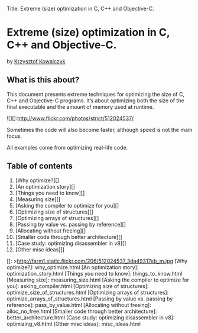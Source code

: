 Title: Extreme (size) optimization in C, C++ and Objective-C.

Extreme (size) optimization in C, C++ and Objective-C.
======================================================

by [Krzysztof Kowalczyk][]

What is this about?
-------------------

This document presents extreme techniques for optimizing the size of C,
C++ and Objective-C programs. It’s about optimizing both the size of the
final executable and the amount of memory used at runtime.

![][]:http://www.flickr.com/photos/strict/512024537/

Sometimes the code will also become faster, although speed is not the
main focus.

All examples come from optimizing real-life code.

Table of contents
-----------------

1.  [Why optimize?][]
2.  [An optimization story][]
3.  [Things you need to know][]
4.  [Measuring size][]
5.  [Asking the compiler to optimize for you][]
6.  [Optimizing size of structures][]
7.  [Optimizing arrays of structures][]
8.  [Passing by value vs. passing by reference][]
9.  [Allocating without freeing][]
10. [Smaller code through better architecture][]
11. [Case study: optimizing disassembler in v8][]
12. [Other misc ideas][]

  [Krzysztof Kowalczyk]: https://blog.kowalczyk.info
  []: >http://farm1.static.flickr.com/206/512024537_3da49317eb_m.jpg
  [Why optimize?]: why_optimize.html
  [An optimization story]: optimization_story.html
  [Things you need to know]: things_to_know.html
  [Measuring size]: measuring_size.html
  [Asking the compiler to optimize for you]: asking_compiler.html
  [Optimizing size of structures]: optimize_size_of_structures.html
  [Optimizing arrays of structures]: optimize_arrays_of_structures.html
  [Passing by value vs. passing by reference]: pass_by_value.html
  [Allocating without freeing]: alloc_no_free.html
  [Smaller code through better architecture]: better_architecture.html
  [Case study: optimizing disassembler in v8]: optimizing_v8.html
  [Other misc ideas]: misc_ideas.html

